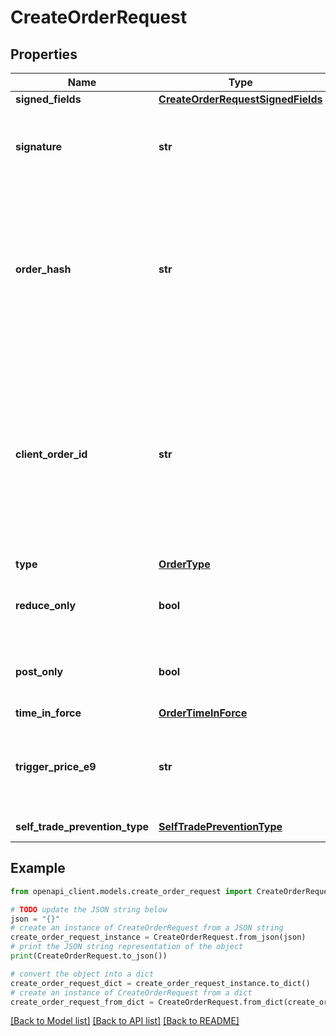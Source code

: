 # CreateOrderRequest


## Properties

Name | Type | Description | Notes
------------ | ------------- | ------------- | -------------
**signed_fields** | [**CreateOrderRequestSignedFields**](CreateOrderRequestSignedFields.md) |  | 
**signature** | **str** | The signature of the request, encoded from the signedFields | 
**order_hash** | **str** | The identifier of this order used for lookup. This should always be unique. Created by hex encoding the bcs encoded signedFields. | 
**client_order_id** | **str** | The client-defined unique identifier of this order used for lookup. This should always be unique; however, the server will not gurantee this or impose any checks. | [optional] 
**type** | [**OrderType**](OrderType.md) |  | 
**reduce_only** | **bool** | Is this order to only reduce a position? Default false | 
**post_only** | **bool** | If set to TRUE, the order can only be a maker order | 
**time_in_force** | [**OrderTimeInForce**](OrderTimeInForce.md) |  | 
**trigger_price_e9** | **str** | Trigger price in base e9 for stop orders. This should always be a number | [optional] 
**self_trade_prevention_type** | [**SelfTradePreventionType**](SelfTradePreventionType.md) |  | [optional] [default to SelfTradePreventionType.TAKER]

## Example

```python
from openapi_client.models.create_order_request import CreateOrderRequest

# TODO update the JSON string below
json = "{}"
# create an instance of CreateOrderRequest from a JSON string
create_order_request_instance = CreateOrderRequest.from_json(json)
# print the JSON string representation of the object
print(CreateOrderRequest.to_json())

# convert the object into a dict
create_order_request_dict = create_order_request_instance.to_dict()
# create an instance of CreateOrderRequest from a dict
create_order_request_from_dict = CreateOrderRequest.from_dict(create_order_request_dict)
```
[[Back to Model list]](../README.md#documentation-for-models) [[Back to API list]](../README.md#documentation-for-api-endpoints) [[Back to README]](../README.md)


